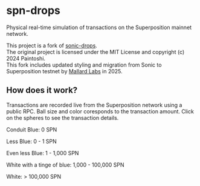 # spn-drops

Physical real-time simulation of transactions on the Superposition mainnet network.

This project is a fork of [sonic-drops](https://github.com/paintoshi/sonic-drops).  
The original project is licensed under the MIT License and copyright (c) 2024 Paintoshi.  
This fork includes updated styling and migration from Sonic to Superposition testnet by [Mallard Labs](https://github.com/mallardlabs) in 2025.

## How does it work?

Transactions are recorded live from the Superposition network using a public RPC.
Ball size and color coresponds to the transaction amount.
Click on the spheres to see the transaction details.


Conduit Blue: 0 SPN

Less Blue: 0 - 1 SPN

Even less Blue: 1 - 1,000 SPN

White with a tinge of blue: 1,000 - 100,000 SPN

White: > 100,000 SPN


